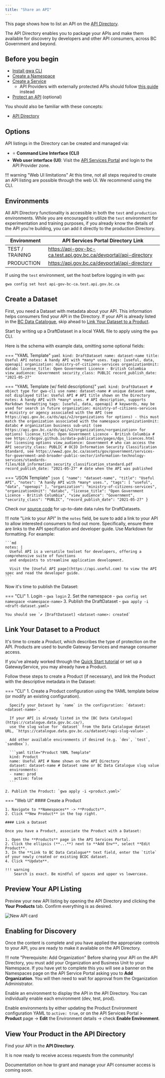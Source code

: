 ```yaml
---
title: "Share an API"
---
```


This page shows how to list an API on the [API Directory](https://api.gov.bc.ca/devportal/api-directory).

The API Directory enables you to package your APIs and make them available for
discovery by developers and other API consumers, across BC Government and beyond.

## Before you begin

- [Install gwa CLI](/how-to/gwa-install.md)
- [Create a Namespace](/how-to/gwa-commands.md#namespacecreate)
- [Create a Service](/how-to/create-gateway-service.md)
  - API Providers with externally protected APIs should follow [this guide](/how-to/protected-externally.md) instead
- [Protect an API](/how-to/protect-api.md) (optional)

You should also be familiar with these concepts:

- [API Directory](/concepts/api-directory.md)

## Options

API listings in the Directory can be created and managed via:

- ⭐ **Command Line Interface (CLI)**
- **Web user interface (UI)**: Visit the [API Services Portal](https://api.gov.bc.ca/) and login to the API Provider zone.

!!! warning "Web UI limitations"
    At this time, not all steps required to create an API listing are possible through the web UI. We recommend using the CLI.

## Environments

All API Directory functionality is accessible in both the `test` and
`production` environments. While you are encouraged to utilize the `test`
environment for experimentation and training purposes, if you already know the
details of the API you're building, you can add it directly to the production
Directory.

| Environment     | API Services Portal Directory Link                               |
| --------------- | ---------------------------------------------------------------- |
| TEST / TRAINING | https://api-gov-bc-ca.test.api.gov.bc.ca/devportal/api-directory |
| PRODUCTION      | https://api.gov.bc.ca/devportal/api-directory                    |

If using the `test` environment, set the host before logging in with `gwa`:

```linenums="0"
gwa config set host api-gov-bc-ca.test.api.gov.bc.ca
```

## Create a Dataset

First, you need a Dataset with metadata about your API. This information
helps consumers find your API in the Directory. If your API is already listed in
the [BC Data Catalogue](https://catalogue.data.gov.bc.ca/), skip ahead to [Link
Your Dataset to a Product](#link-your-dataset-to-a-product).

Start by writing up a DraftDataset in a local YAML file to apply using the `gwa`
CLI.

Here is the schema with example data, omitting some optional fields:

=== "YAML Template"
    ```yaml
    kind: DraftDataset
    name: dataset-name
    title: Useful API
    notes: A handy API with *many* uses.
    tags: [useful, data, openapi]
    organization: ministry-of-citizens-services
    organizationUnit: databc
    license_title: Open Government Licence - British Columbia
    view_audience: Government
    security_class: PUBLIC
    record_publish_date: "2021-05-27"
    ```

=== "YAML Template (w/ field descriptions)"
    ```yaml
    kind: DraftDataset # object type for gwa-cli use
    name: dataset-name # unique dataset name, not displayed
    title: Useful API # API title shown on the Directory
    notes: A handy API with *many* uses. # API description, supports Markdown formatting
    tags: [useful, data, openapi] # keywords, may be used for search in future
    organization: ministry-of-citizens-services # ministry or agency associated with the API (see https://api.gov.bc.ca/ds/api/v2/organizations for options) - this must match the organization associated with the namespace
    organizationUnit: databc # organization business sub-unit (see https://api.gov.bc.ca/ds/api/v2/organizations/<organization> for options)
    license_title: Open Government Licence - British Columbia # see https://bcgov.github.io/data-publication/pages/dps_licences.html for licensing options
    view_audience: Government # who can access the API
    security_class: PUBLIC # OCIO Information Security Classification Standard, see https://www2.gov.bc.ca/assets/gov/government/services-for-government-and-broader-public-sector/information-technology-services/standards-files/618_information_security_classification_standard.pdf
    record_publish_date: "2021-05-27" # date when the API was published
    ```

=== "JSON Template"
    ```json
    {
    "name": "dataset-name",
    "title": "Useful API",
    "notes": "A handy API with *many* uses.",
    "tags": [
        "useful",
        "data",
        "openapi"
    ],
    "organization": "ministry-of-citizens-services",
    "organizationUnit": "databc",
    "license_title": "Open Government Licence - British Columbia",
    "view_audience": "Government",
    "security_class": "PUBLIC",
    "record_publish_date": "2021-05-27"
    }
    ```

Check our [source
code](https://github.com/bcgov/api-services-portal/blob/dev/src/batch/data-rules.js#L116)
for up-to-date data rules for DraftDatasets.

!!! note "Link to your API"
    In the `notes` field, be sure to add a link to your API to allow interested consumers to find out more.
    Specifically, ensure there are links to the API specification and developer guide. 
    Use Markdown for formatting.
    For example:

    ```md
    notes: |
      Useful API is a versatile toolset for developers, offering a comprehensive suite of functions 
      and endpoints to streamline application development.

      Visit the [Useful API page](https://api.useful.com) to view the API spec and read the developer guide.
    ```

Now it's time to publish the Dataset:

=== "CLI"
    1. Login - `gwa login`
    2. Set the namespace - `gwa config set namespace <namespace-name>`
    3. Publish the DraftDataset - `gwa apply -i <draft-dataset.yaml>`

    You should see `✔ [DraftDataset] <dataset-name>: created`

## Link Your Dataset to a Product

It's time to create a *Product*, which describes the type of protection on the
API. Products are used to bundle Gateway Services and manage consumer access.

If you've already worked through the [Quick Start
tutorial](/tutorials/quick-start.md) or set up a GatewayService, you may already
have a Product.

Follow these steps to create a Product (if necessary), and link the Product with
the descriptive metadata in the Dataset:

=== "CLI"
    1. Create a Product configuration using the YAML template below
      (or modify an existing configuration).
      
      Specify your Dataset by `name` in the configuration: `dataset: <dataset-name>`.

      If your API is already listed in the [BC Data Catalogue](https://catalogue.data.gov.bc.ca/),
      use the slug value for `dataset` from the Data Catalogue dataset URL, `https://catalogue.data.gov.bc.ca/dataset/<api-slug-value>`.

      Add other available environments if desired (e.g. `dev`, `test`, `sandbox`).
        
      ```yaml title="Product YAML Template"
      kind: Product
      name: Useful API # Name shown on the API Directory
      dataset: dataset-name # Dataset name or BC Data Catalogue slug value
      environments:
      - name: prod
        active: false
      ```
    
    2. Publish the Product: `gwa apply -i <product.yaml>`
    

=== "Web UI"
    #### Create a Product

    1. Navigate to **Namespaces** -> **Products**.
    2. Click **New Product** in the top right.
   
    #### Link a Dataset

    Once you have a Product, associate the Product with a Dataset:

    1. Open the **Products** page in the API Services Portal.
    2. Click the ellipsis (**...**) next to **Add Env**, select **Edit Product**.
    3. In the **Link to BC Data Catalogue** text field, enter the `title` of your newly created or existing BCDC dataset.
    4. Click **Update**.
      
    !!! warning
        Search is exact. Be mindful of spaces and upper vs lowercase.

## Preview Your API Listing

Preview your new API listing by opening the API Directory and clicking the
**Your Products** tab. Confirm everything is as desired.

![New API card](/artifacts/new-api-directory-card.png)

## Enabling for Discovery

Once the content is complete and you have applied the appropriate controls to
your API, you are ready to make it available on the API Directory.

!!! note "Prerequisite: Add Organization"
    Before sharing your API on the API
    Directory, you must add your Organization and Business Unit to your
    Namespace. If you have yet to complete this you will see a banner on the
    Namespaces page on the API Service Portal asking you to **Add
    Organization**. You will then need to wait for approval from the
    Organization Administrator.

Enable an environment to display the API in the API Directory. You can
individually enable each environment (dev, test, prod).

Enable environments by either updating the Product Environment configuration
YAML to `active: true`, or on the API Services Portal > **Product** page -> **Edit**
the Environment details -> check **Enable Environment**.

## View Your Product in the API Directory

Find your API in the **API Directory**.

It is now ready to receive access requests from the community!

Documentation on how to grant and manage your API consumer access is coming soon.
